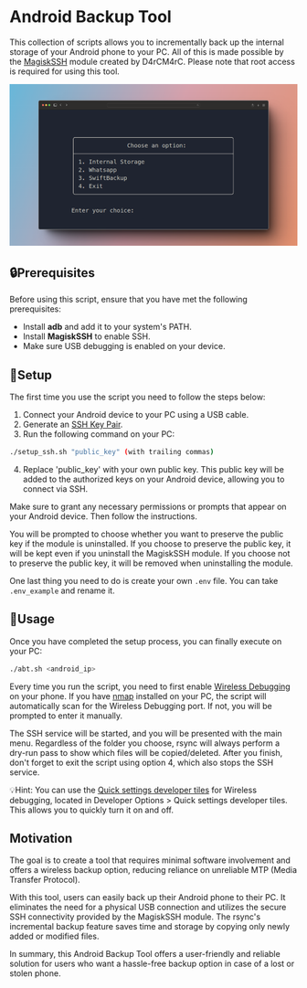 
# Android Backup Tool
This collection of scripts allows you to incrementally back up the internal storage of your Android phone to your PC. All of this is made possible by the [MagiskSSH](https://gitlab.com/d4rcm4rc/MagiskSSH_releases) module created by D4rCM4rC. Please note that root access is required for using this tool. 

<div style="text-align:center">
    <img src="images/abt_mockup.png" alt="Main menu" />
</div>

## 🔒Prerequisites

Before using this script, ensure that you have met the following prerequisites:

- Install **adb** and add it to your system's PATH.
- Install **MagiskSSH** to enable SSH.
- Make sure USB debugging is enabled on your device.

## 🔧Setup

The first time you use the script you need to follow the steps below:

1. Connect your Android device to your PC using a USB cable.
2. Generate an [SSH Key Pair](https://docs.oracle.com/en/cloud/cloud-at-customer/occ-get-started/generate-ssh-key-pair.html).
3. Run the following command on your PC:
```bash
./setup_ssh.sh "public_key" (with trailing commas)
```
4. Replace 'public_key' with your own public key. This public key will be added to the authorized keys on your Android device, allowing you to connect via SSH.

Make sure to grant any necessary permissions or prompts that appear on your Android device. Then follow the instructions.

You will be prompted to choose whether you want to preserve the public key if the module is uninstalled. If you choose to preserve the public key, it will be kept even if you uninstall the MagiskSSH module.
If you choose not to preserve the public key, it will be removed when uninstalling the module.

One last thing you need to do is create your own `.env` file. You can take `.env_example` and rename it.

## 📱Usage

Once you have completed the setup process, you can finally execute on your PC:
```bash
./abt.sh <android_ip>
```
Every time you run the script, you need to first enable [Wireless Debugging](https://developer.android.com/static/studio/images/run/adb_wifi-wireless_debugging.png) on your phone. If you have [nmap](https://nmap.org/) installed on your PC, the script will automatically scan for the Wireless Debugging port. If not, you will be prompted to enter it manually.

The SSH service will be started, and you will be presented with the main menu. Regardless of the folder you choose, rsync will always perform a dry-run pass to show which files will be copied/deleted. After you finish, don't forget to exit the script using option 4, which also stops the SSH service.

💡Hint: You can use the [Quick settings developer tiles](https://developer.android.com/static/studio/images/run/adb_wifi-quick_settings.png) for Wireless debugging, located in Developer Options > Quick settings developer tiles. This allows you to quickly turn it on and off.

## Motivation

The goal is to create a tool that requires minimal software involvement and offers a wireless backup option, reducing reliance on unreliable MTP (Media Transfer Protocol).

With this tool, users can easily back up their Android phone to their PC. It eliminates the need for a physical USB connection and utilizes the secure SSH connectivity provided by the MagiskSSH module. The rsync's incremental backup feature saves time and storage by copying only newly added or modified files.

In summary, this Android Backup Tool offers a user-friendly and reliable solution for users who want a hassle-free backup option in case of a lost or stolen phone.